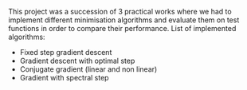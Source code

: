 This project was a succession of 3 practical works where we had to implement different minimisation algorithms and evaluate them on test functions in order to compare their performance.
List of implemented algorithms:
- Fixed step gradient descent
- Gradient descent with optimal step 
- Conjugate gradient (linear and non linear)
- Gradient with spectral step
